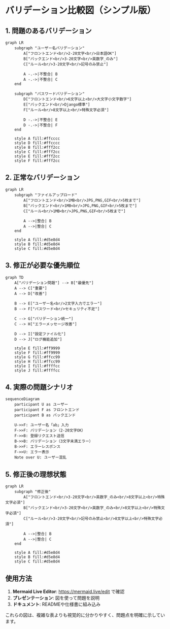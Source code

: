 # バリデーション比較図（シンプル版）

## 1. 問題のあるバリデーション

```mermaid
graph LR
    subgraph "ユーザー名バリデーション"
        A["フロントエンド<br/>2-20文字<br/>日本語OK"] 
        B["バックエンド<br/>3-20文字<br/>英数字_のみ"]
        C["ルール<br/>3-20文字<br/>記号のみ禁止"]
        
        A -.->|不整合| B
        A -.->|不整合| C
    end
    
    subgraph "パスワードバリデーション"
        D["フロントエンド<br/>6文字以上<br/>大文字小文字数字"]
        E["バックエンド<br/>Django標準"]
        F["ルール<br/>8文字以上<br/>特殊文字必須"]
        
        D -.->|不整合| E
        D -.->|不整合| F
    end
    
    style A fill:#ffcccc
    style D fill:#ffcccc
    style B fill:#fff2cc
    style C fill:#fff2cc
    style E fill:#fff2cc
    style F fill:#fff2cc
```

## 2. 正常なバリデーション

```mermaid
graph LR
    subgraph "ファイルアップロード"
        A["フロントエンド<br/>1MB<br/>JPG,PNG,GIF<br/>5枚まで"]
        B["バックエンド<br/>1MB<br/>JPG,PNG,GIF<br/>5枚まで"]
        C["ルール<br/>1MB<br/>JPG,PNG,GIF<br/>5枚まで"]
        
        A -->|整合| B
        A -->|整合| C
    end
    
    style A fill:#d5e8d4
    style B fill:#d5e8d4
    style C fill:#d5e8d4
```

## 3. 修正が必要な優先順位

```mermaid
graph TD
    A["バリデーション問題"] --> B["最優先"]
    A --> C["重要"]
    A --> D["改善"]
    
    B --> E["ユーザー名<br/>2文字入力でエラー"]
    B --> F["パスワード<br/>セキュリティ不足"]
    
    C --> G["バリデーション統一"]
    C --> H["エラーメッセージ改善"]
    
    D --> I["設定ファイル化"]
    D --> J["ログ機能追加"]
    
    style E fill:#ff9999
    style F fill:#ff9999
    style G fill:#ffcc99
    style H fill:#ffcc99
    style I fill:#ffffcc
    style J fill:#ffffcc
```

## 4. 実際の問題シナリオ

```mermaid
sequenceDiagram
    participant U as ユーザー
    participant F as フロントエンド
    participant B as バックエンド
    
    U->>F: ユーザー名「ab」入力
    F->>F: バリデーション（2-20文字OK）
    F->>B: 登録リクエスト送信
    B->>B: バリデーション（3文字未満エラー）
    B->>F: エラーレスポンス
    F->>U: エラー表示
    Note over U: ユーザー混乱
```

## 5. 修正後の理想状態

```mermaid
graph LR
    subgraph "修正後"
        A["フロントエンド<br/>3-20文字<br/>英数字_のみ<br/>8文字以上<br/>特殊文字必須"]
        B["バックエンド<br/>3-20文字<br/>英数字_のみ<br/>8文字以上<br/>特殊文字必須"]
        C["ルール<br/>3-20文字<br/>記号のみ禁止<br/>8文字以上<br/>特殊文字必須"]
        
        A -->|整合| B
        A -->|整合| C
    end
    
    style A fill:#d5e8d4
    style B fill:#d5e8d4
    style C fill:#d5e8d4
```

## 使用方法

1. **Mermaid Live Editor**: https://mermaid.live/edit で確認
2. **プレゼンテーション**: 図を使って問題を説明
3. **ドキュメント**: READMEや仕様書に組み込み

これらの図は、複雑な表よりも視覚的に分かりやすく、問題点を明確に示しています。

